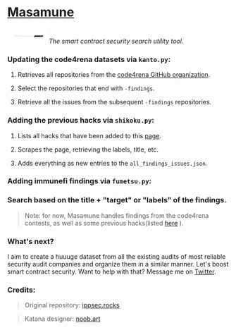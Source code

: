 # [Masamune](https://en.wikipedia.org/wiki/Masamune)

![](katana.png) *The smart contract security search utility tool.*

### Updating the code4rena datasets via `kanto.py`:

1. Retrieves all repositories from the [code4rena GitHub organization](https://github.com/orgs/code-423n4).

2. Select the repositories that end with `-findings`.

3. Retrieve all the issues from the subsequent `-findings` repositories.

### Adding the previous hacks via `shikoku.py`:

1. Lists all hacks that have been added to this [page](https://wooded-meter-1d8.notion.site/0e85e02c5ed34df3855ea9f3ca40f53b?v=22e5e2c506ef4caeb40b4f78e23517ee).

2. Scrapes the page, retrieving the labels, title, etc. 

3. Adds everything as new entries to the `all_findings_issues.json`.

### Adding immunefi findings via `fumetsu.py`:


### Search based on the title + "target" or "labels" of the findings.

> Note: for now, Masamune handles findings from the code4rena contests, as well as some previous hacks(listed [here](https://wooded-meter-1d8.notion.site/0e85e02c5ed34df3855ea9f3ca40f53b?v=22e5e2c506ef4caeb40b4f78e23517ee) ).

### What's next?

I aim to create a huuuge dataset from all the existing audits of most reliable security audit companies and organize them in a similar manner. Let's boost smart contract security. Want to help with that? Message me on [Twitter](https://twitter.com/VladToie).

### Credits:

> Original repository: [ippsec.rocks](https://github.com/IppSec/ippsec.github.io/)

> Katana designer: [noob.art](https://noobart.work/)